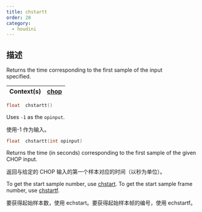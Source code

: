 ```yaml
---
title: chstartt
order: 28
category:
  - houdini
---
```

    
## 描述

Returns the time corresponding to the first sample of the input  
specified.

| Context(s) | [chop](../contexts/chop.html) |
| ---------- | ----------------------------- |

```c
float  chstartt()
```

Uses `-1` as the `opinput`.

使用-1 作为输入。

```c
float  chstartt(int opinput)
```

Returns the time (in seconds) corresponding to the first sample of the given
CHOP input.

返回与给定的 CHOP 输入的第一个样本对应的时间（以秒为单位）。

To get the start sample number, use [chstart](chstart.html "Returns the start
sample of the input specified."). To get the start sample frame number, use
[chstartf](chstartf.html "Returns the frame corresponding to the first sample
of the inputspecified.").

要获得起始样本数，使用 echstart。要获得起始样本帧的编号，使用 echstartf。
